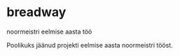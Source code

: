 # breadway
noormeistri eelmise aasta töö

Poolikuks jäänud projekti eelmise aasta noormeistri tööst.
